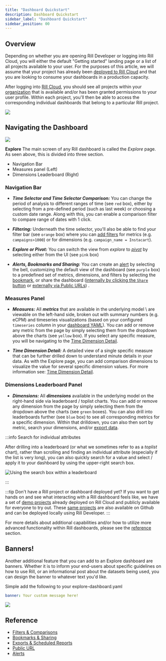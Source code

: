 ```yaml
---
title: "Dashboard Quickstart"
description: Dashboard Quickstart
sidebar_label: "Dashboard Quickstart"
sidebar_position: 00
---
```



## Overview


Depending on whether you are opening Rill Developer or logging into Rill Cloud, you will either the default "Getting started" landing page or a list of all projects available to your user. For the purposes of this article, we will assume that your project has already been [deployed to Rill Cloud](/deploy/deploy-dashboard/) and that you are looking to consume your dashboards in a production capacity.


After logging into [Rill Cloud](https://ui.rilldata.com), you should see all projects within your [organization](/manage/organization-management#organization) that is available and/or has been granted permissions to your user profile. Within each project, you'll then be able to access the corresponding individual dashboards that belong to a particular Rill project. 

<img src = '/img/explore/dashboard101/rill-cloud-landing-page.png' class='rounded-gif' />
<br />


## Navigating the Dashboard

<img src = '/img/explore/dashboard101/quickstart.png' class='rounded-gif' />
<br />


**Explore** 
The main screen of any Rill dashboard is called the _Explore_ page. As seen above, this is divided into three section. 

- Navigation Bar
- Measures panel (Left)
- Dimensions Leaderboard (Right)

### Navigation Bar

- _**Time Selector and Time Selector Comparison:**_ You can change the period of analysis to different ranges of time (see `red` box), either by selecting from a pre-defined period (such as last week) or choosing a custom date range. Along with this, you can enable a comparison filter to compare range of dates with 1 click.

- _**Filtering:**_ Underneath the time selector, you'll also be able to find your filter bar (see `orange` box) where you can [add filters](/explore/filters/filters.md) for metrics (e.g. `campaigns>1000`) or for dimensions (e.g. `campaign_name = Instacart`).

- _**Explore or Pivot:**_ You can switch the view from _explore_ to [_pivot_](https://docs.rilldata.com/explore/filters/pivot) by selecting either from the UI (see `pink` box)

- _**Alerts, Bookmarks and Sharing:**_ You can create an [alert](/explore/alerts/alerts.md) by selecting the bell, customizing the default view of the dashboard (see `purple` box) to a predefined set of metrics, dimensions, and filters by selecting the [bookmark](../bookmarks.md), or share the dashboard ([internally by clicking the `Share` button](/manage/user-management#admin-invites-user-from-rill-cloud) or [externally via Public URLs](../public-url.md)) .


### Measures Panel

- _**Measures:**_  All _**metrics**_ that are available in the underlying model \ are viewable on the left-hand side, broken out with summary numbers (e.g. eCPM) and timeseries visualizations (based on your configured `timeseries` column in your [dashboard YAML](/reference/project-files/explore-dashboards.md)). You can add or remove any metric from the page by simply selecting them from the dropdown above the charts (see `yellow` box). If you select any specific measure, you will be navigating to the [Time Dimension Detail](/explore/dashboard-101/tdd).

- _**Time Dimension Detail:**_ A detailed view of a single specific measure that can be further drilled down to understand minute details in your data. As with the Explore page, you can add comparison dimensions to visualize the value for several specific dimension values. For more information see: [Time Dimension Detail](/explore/dashboard-101/tdd).

### Dimensions Leaderboard Panel

- _**Dimensions:**_  All _**dimensions**_ available in the underlying model on the right-hand side via leaderboard / toplist charts. You can add or remove any dimension from the page by simply selecting them from the dropdown above the charts (see `green` boxes). You can also drill into leaderboards further (see `blue` box) to see all corresponding metrics for a specific dimension. Within that drilldown, you can also then sort by metric, search your dimensions, and/or [export data](../exports.md). 


:::info Search for individual attributes


After drilling into a leaderboard (or what we sometimes refer to as a _toplist_ chart), rather than scrolling and finding an individual attribute (especially if the list is very long), you can also quickly search for a value and select / apply it to your dashboard by using the upper-right search box.

![Using the search box within a leaderboard](/img/explore/dashboard101/search-box.png)


:::




:::tip Don't have a Rill project or dashboard deployed yet?
If you want to get hands on and see what interacting with a Rill dashboard feels like, we have a set of [demo projects](https://ui.rilldata.com/demo) already deployed on Rill Cloud and publicly available for everyone to try out. These [same projects](/home/get-started#example-projects-repository) are also available on Github and can be deployed locally using Rill Developer.
:::


For more details about additional capabilities and/or how to utilize more advanced functionality within Rill dashboards, please see the [reference](#reference) section.


## Banners!
Another additional feature that you can add to an Explore dashboard are banners. Whether it is to inform your end-users about specific guidelines on how to use Rill, or an informational post about the datasets being used, you can design the banner to whatever text you'd like.

Simple add the following to your explore-dashboard.yaml 

```yaml
banner: Your custom message here!
```

<img src = '/img/explore/dashboard101/banner.png' class='rounded-gif' />
<br />

## Reference

- [Filters & Comparisons](/explore/filters/filters.md)
- [Bookmarks & Sharing](../bookmarks.md)
- [Exports & Scheduled Reports](../exports.md)
- [Public URL](../public-url.md)
- [Alerts](/explore/alerts/alerts.md)
